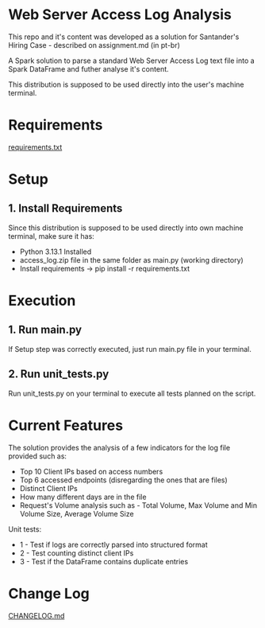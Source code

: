 # Web Server Access Log Analysis
This repo and it's content was developed as a solution for Santander's Hiring Case - described on assignment.md (in pt-br)

A Spark solution to parse a standard Web Server Access Log text file into a Spark DataFrame and futher analyse it's content.

This distribution is supposed to be used directly into the user's machine terminal.


# Requirements

[requirements.txt](/base_solution/requirements.txt)


# Setup

## 1. Install Requirements

Since this distribution is supposed to be used directly into own machine terminal, make sure it has:
* Python 3.13.1 Installed
* access_log.zip file in the same folder as main.py (working directory)
* Install requirements -> pip install -r requirements.txt


# Execution

## 1. Run main.py

If Setup step was correctly executed, just run main.py file in your terminal.


## 2. Run unit_tests.py

Run unit_tests.py on your terminal to execute all tests planned on the script.


# Current Features

The solution provides the analysis of a few indicators for the log file provided such as:
  * Top 10 Client IPs based on access numbers
  * Top 6 accessed endpoints (disregarding the ones that are files)
  * Distinct Client IPs
  * How many different days are in the file
  * Request's Volume analysis such as - Total Volume, Max Volume and Min Volume Size, Average Volume Size

Unit tests:
  * 1 - Test if logs are correctly parsed into structured format
  * 2 - Test counting distinct client IPs
  * 3 - Test if the DataFrame contains duplicate entries


# Change Log

[CHANGELOG.md](/base_solution/CHANGELOG.md)
